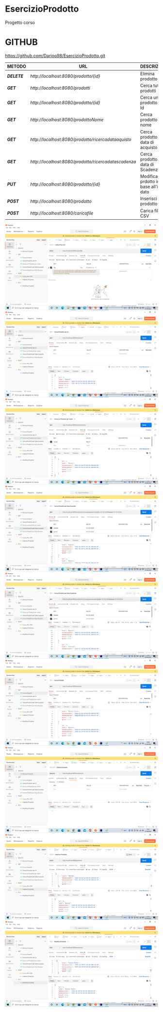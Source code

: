 # EsercizioProdotto
Progetto corso

# GITHUB
https://github.com/Darioo98/EsercizioProdotto.git

| **METODO**           | **URL**                                             | **DESCRIZIONE**                       |
|----------------------|-----------------------------------------------------|---------------------------------------|
| **_DELETE_**         | _http://localhost:8080/prodotto/{id}_                 | Elimina prodotto                      |
| **_GET_**            | _http://localhost:8080/prodotti_                      | Cerca tutti i prodotti                |
| **_GET_**            | _http://localhost:8080/prodotto/{id}_                 | Cerca un prodotto per Id              |
| **_GET_**            | _http://localhost:8080/prodottoNome_                  | Cerca prodotto per nome               |
| **_GET_**            | _http://localhost:8080/prodotto/ricercadataaquisto_   | Cerca prodotto per data di acquisto   |
| **_GET_**            | _http://localhost:8080/prodotto/ricercadatascadenza_  | Cerca prodotto per data di Scadenza   |
| **_PUT_**            | _http://localhost:8080/prodotto/{id}_                 | Modifica prdotto in base all'id dato  |
| **_POST_**           | _http://localhost:8080/prodotto_                      | Inserisci prodotto                    |
| **_POST_**           | _http://localhost:8080/caricafile_                    | Carica file CSV                       |

![](img/caricaCSV.png)
![](img/cercaId.png)
![](img/cercanome.png)
![](img/cercaperDataAcquisto.png)
![](img/cercaperDataScadenza.png)
![](img/Cercatutto.png)
![](img/Elimina.png)
![](img/Inserisciprodtto.png)
![](img/modificaP.png)